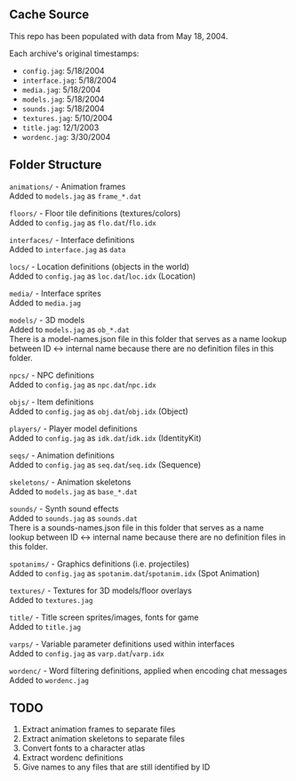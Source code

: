 ## Cache Source

This repo has been populated with data from May 18, 2004.

Each archive's original timestamps:
- `config.jag`: 5/18/2004
- `interface.jag`: 5/18/2004
- `media.jag`: 5/18/2004
- `models.jag`: 5/18/2004
- `sounds.jag`: 5/18/2004
- `textures.jag`: 5/10/2004
- `title.jag`: 12/1/2003
- `wordenc.jag`: 3/30/2004

## Folder Structure

`animations/` - Animation frames  
Added to `models.jag` as `frame_*.dat`

`floors/` - Floor tile definitions (textures/colors)  
Added to `config.jag` as `flo.dat`/`flo.idx`

`interfaces/` - Interface definitions  
Added to `interface.jag` as `data`

`locs/` - Location definitions (objects in the world)  
Added to `config.jag` as `loc.dat`/`loc.idx` (Location)

`media/` - Interface sprites  
Added to `media.jag`

`models/` - 3D models  
Added to `models.jag` as `ob_*.dat`  
There is a model-names.json file in this folder that serves as a name lookup between ID <-> internal name because there are no definition files in this folder.

`npcs/` - NPC definitions  
Added to `config.jag` as `npc.dat`/`npc.idx`

`objs/` - Item definitions  
Added to `config.jag` as `obj.dat`/`obj.idx` (Object)

`players/` - Player model definitions  
Added to `config.jag` as `idk.dat`/`idk.idx` (IdentityKit)

`seqs/` - Animation definitions  
Added to `config.jag` as `seq.dat`/`seq.idx` (Sequence)

`skeletons/` - Animation skeletons  
Added to `models.jag` as `base_*.dat`

`sounds/` - Synth sound effects  
Added to `sounds.jag` as `sounds.dat`  
There is a sounds-names.json file in this folder that serves as a name lookup between ID <-> internal name because there are no definition files in this folder.

`spotanims/` - Graphics definitions (i.e. projectiles)  
Added to `config.jag` as `spotanim.dat`/`spotanim.idx` (Spot Animation)

`textures/` - Textures for 3D models/floor overlays  
Added to `textures.jag`

`title/` - Title screen sprites/images, fonts for game  
Added to `title.jag`

`varps/` - Variable parameter definitions used within interfaces  
Added to `config.jag` as `varp.dat`/`varp.idx`

`wordenc/` - Word filtering definitions, applied when encoding chat messages  
Added to `wordenc.jag`

## TODO

1) Extract animation frames to separate files
2) Extract animation skeletons to separate files
3) Convert fonts to a character atlas
4) Extract wordenc definitions
5) Give names to any files that are still identified by ID
